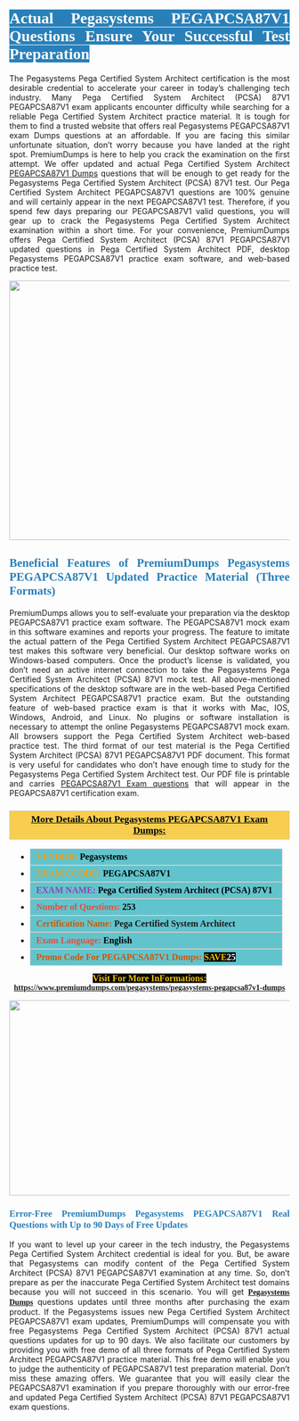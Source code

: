 <h1 style="text-align: justify;"><span style="color:#ffffff;"><span style="font-family:Georgia,serif;"><strong><span style="background-color:#2980b9;">Actual Pegasystems PEGAPCSA87V1 Questions Ensure Your Successful Test Preparation</span></strong></span></span></h1>

<p style="text-align: justify;">The Pegasystems Pega Certified System Architect certification is the most desirable credential to accelerate your career in today’s challenging tech industry. Many Pega Certified System Architect (PCSA) 87V1 PEGAPCSA87V1 exam applicants encounter difficulty while searching for a reliable Pega Certified System Architect practice material. It is tough for them to find a trusted website that offers real Pegasystems PEGAPCSA87V1 exam Dumps questions at an affordable. If you are facing this similar unfortunate situation, don’t worry because you have landed at the right spot. PremiumDumps is here to help you crack the examination on the first attempt. We offer updated and actual Pega Certified System Architect <a href="https://www.premiumdumps.com/pegasystems/pegasystems-pegapcsa87v1-dumps">PEGAPCSA87V1 Dumps</a> questions that will be enough to get ready for the Pegasystems Pega Certified System Architect (PCSA) 87V1 test. Our Pega Certified System Architect PEGAPCSA87V1 questions are 100% genuine and will certainly appear in the next PEGAPCSA87V1 test. Therefore, if you spend few days preparing our PEGAPCSA87V1 valid questions, you will gear up to crack the Pegasystems Pega Certified System Architect examination within a short time. For your convenience, PremiumDumps offers Pega Certified System Architect (PCSA) 87V1 PEGAPCSA87V1 updated questions in Pega Certified System Architect PDF, desktop Pegasystems PEGAPCSA87V1 practice exam software, and web-based practice test.</p>

<p style="text-align: center;"><a href="https://www.premiumdumps.com/pegasystems/pegasystems-pegapcsa87v1-dumps"><img alt="" src="https://i.imgur.com/KJGzbJ2.jpeg" style="width: 700px; height: 465px;" /></a></p>

<h2 style="text-align: justify;"><span style="color:#2980b9;"><span style="font-family:Georgia,serif;"><strong>Beneficial Features of PremiumDumps Pegasystems PEGAPCSA87V1 Updated Practice Material (Three Formats)</strong></span></span></h2>

<p style="text-align: justify;">PremiumDumps allows you to self-evaluate your preparation via the desktop PEGAPCSA87V1 practice exam software. The PEGAPCSA87V1 mock exam in this software examines and reports your progress. The feature to imitate the actual pattern of the Pega Certified System Architect PEGAPCSA87V1 test makes this software very beneficial. Our desktop software works on Windows-based computers. Once the product’s license is validated, you don’t need an active internet connection to take the Pegasystems Pega Certified System Architect (PCSA) 87V1 mock test. All above-mentioned specifications of the desktop software are in the web-based Pega Certified System Architect PEGAPCSA87V1 practice exam. But the outstanding feature of web-based practice exam is that it works with Mac, IOS, Windows, Android, and Linux. No plugins or software installation is necessary to attempt the online Pegasystems PEGAPCSA87V1 mock exam. All browsers support the Pega Certified System Architect web-based practice test. The third format of our test material is the Pega Certified System Architect (PCSA) 87V1 PEGAPCSA87V1 PDF document. This format is very useful for candidates who don’t have enough time to study for the Pegasystems Pega Certified System Architect test. Our PDF file is printable and carries <a href="https://www.premiumdumps.com/pegasystems/pegasystems-pegapcsa87v1-dumps">PEGAPCSA87V1 Exam questions</a> that will appear in the PEGAPCSA87V1 certification exam.</p>

<h3 style="background: #f7ce50; border: 1px solid rgb(204, 204, 204); padding: 5px 10px; text-align: center;"><span style="font-family:Georgia,serif;"><u><u><span style="color:#000000;"><span style="font-size:11pt"><span style="line-height:normal"><b><span style="font-size:13.0pt"><span cambria="">More Details About Pegasystems PEGAPCSA87V1 Exam Dumps:</span></span></b></span></span></span></u></u></span></h3>

<ul>
	<li style="margin:0cm 10pt">
	<div style="background:#61c4cd; border: 1px solid rgb(204, 204, 204); padding: 5px 10px; text-align: justify;"><span style="font-family:Georgia,serif;"><span style="font-size:11pt"><span style="line-height:normal"><b><span style="font-size:12.0pt"><span new="" roman="" times=""><span style="color:#f39c12;">VENDOR:</span> <span style="color:#000000;">Pegasystems</span></span></span></b></span></span></span></div>
	</li>
	<li style="margin:0cm 10pt">
	<div style="background: #61c4cd; border: 1px solid rgb(204, 204, 204); padding: 5px 10px; text-align: justify;"><span style="font-family:Georgia,serif;"><span style="font-size:11pt"><span style="line-height:normal"><b><span style="font-size:12.0pt"><span new="" roman="" times=""><span style="color:#f39c12;">EXAM CCODE:</span> <span style="color:#000000;">PEGAPCSA87V1</span></span></span></b></span></span></span></div>
	</li>
	<li style="margin:0cm 10pt">
	<div style="background: #61c4cd; border: 1px solid rgb(204, 204, 204); padding: 5px 10px; text-align: justify;"><span style="font-family:Georgia,serif;"><span style="font-size:11pt"><span style="line-height:normal"><b><span style="font-size:12.0pt"><span new="" roman="" times=""><span style="color:#8e44ad;">EXAM NAME:</span> <span style="color:#000000;">Pega Certified System Architect (PCSA) 87V1</span></span></span></b></span></span></span></div>
	</li>
	<li style="margin:0cm 10pt">
	<div style="background: #61c4cd; border: 1px solid rgb(204, 204, 204); padding: 5px 10px;"><span style="font-family:Georgia,serif;"><span style="font-size:11pt"><span style="line-height:normal"><b><span style="font-size:12.0pt"><span new="" roman="" times=""><span style="color:#e74c3c;">Number of Questions:</span><span style="color:#000000;"><span style="color:#f1c40f;"> </span>253</span></span></span></b></span></span></span></div>
	</li>
	<li style="margin:0cm 10pt">
	<div style="background: #61c4cd; border: 1px solid rgb(204, 204, 204); padding: 5px 10px; text-align: justify;"><span style="font-family:Georgia,serif;"><span style="font-size:11pt"><span style="line-height:normal"><b><span style="font-size:12.0pt"><span new="" roman="" times=""><span style="color:#d35400;">Certification Name:</span> Pega Certified System Architect</span></span></b></span></span></span></div>
	</li>
	<li style="margin:0cm 10pt">
	<div style="background: #61c4cd; border: 1px solid rgb(204, 204, 204); padding: 5px 10px; text-align: justify;"><span style="font-family:Georgia,serif;"><span style="font-size:11pt"><span style="line-height:normal"><b><span style="font-size:12.0pt"><span new="" roman="" times=""><span style="color:#e74c3c;">Exam Language:</span> <span style="color:#000000;">English</span></span></span></b></span></span></span></div>
	</li>
	<li style="margin:0cm 10pt">
	<div style="background: #61c4cd; border: 1px solid rgb(204, 204, 204); padding: 5px 10px;"><span style="font-family:Georgia,serif;"><span style="font-size:11pt"><span style="line-height:normal"><b><span style="font-size:12.0pt"><span new="" roman="" times=""><span style="color:#d35400;">Promo Code For PEGAPCSA87V1 Dumps:</span><span style="color:#f1c40f;"> <span style="background-color:#000000;">SAVE</span></span><span style="color:#ffffff;"><span style="background-color:#000000;">25</span></span></span></span></b></span></span></span></div>
	</li>
</ul>

<p style="text-align: center;"><span style="font-family:Georgia,serif;"><strong><span style="font-size:16px;"><span style="color:#f1c40f;"><span style="background-color:#000000;">Visit For More InFormations:</span></span></span> <a href="https://www.premiumdumps.com/pegasystems/pegasystems-pegapcsa87v1-dumps">https://www.premiumdumps.com/pegasystems/pegasystems-pegapcsa87v1-dumps</a></strong></span></p>

<p style="text-align: center;"><strong><strong><a href="https://www.premiumdumps.com/pegasystems/pegasystems-pegapcsa87v1-dumps"><img alt="" src="https://i.imgur.com/F18GQwv.jpeg" style="width: 700px; height: 350px;" /></a></strong></strong></p>

<h3 style="text-align: justify;"><span style="color:#2980b9;"><span style="font-family:Georgia,serif;"><strong><strong><strong>Error-Free PremiumDumps Pegasystems PEGAPCSA87V1 Real Questions with Up to 90 Days of Free Updates</strong></strong></strong></span></span></h3>

<p style="text-align: justify;">If you want to level up your career in the tech industry, the Pegasystems Pega Certified System Architect credential is ideal for you. But, be aware that Pegasystems can modify content of the Pega Certified System Architect (PCSA) 87V1 PEGAPCSA87V1 examination at any time. So, don’t prepare as per the inaccurate Pega Certified System Architect test domains because you will not succeed in this scenario. You will get <span style="font-family:Georgia,serif;"><strong><a href="https://www.premiumdumps.com/pegasystems-exam-dumps">Pegasystems Dumps</a></strong></span> questions updates until three months after purchasing the exam product. If the Pegasystems issues new Pega Certified System Architect PEGAPCSA87V1 exam updates, PremiumDumps will compensate you with free Pegasystems Pega Certified System Architect (PCSA) 87V1 actual questions updates for up to 90 days. We also facilitate our customers by providing you with free demo of all three formats of Pega Certified System Architect PEGAPCSA87V1 practice material. This free demo will enable you to judge the authenticity of PEGAPCSA87V1 test preparation material. Don’t miss these amazing offers. We guarantee that you will easily clear the PEGAPCSA87V1 examination if you prepare thoroughly with our error-free and updated Pega Certified System Architect (PCSA) 87V1 PEGAPCSA87V1 exam questions.</p>
